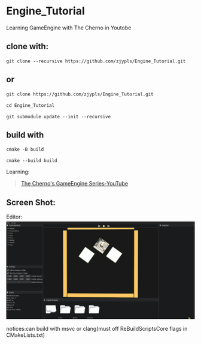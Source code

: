 # Engine_Tutorial
Learning GameEngine with The Cherno in Youtobe  
## clone with:  
```
git clone --recursive https://github.com/zjypls/Engine_Tutorial.git
```
## or
```
git clone https://github.com/zjypls/Engine_Tutorial.git
```
```
cd Engine_Tutorial
```
```
git submodule update --init --recursive
```
## build with 
```
cmake -B build
```
```
cmake --build build
```
Learning:  
>[The Cherno's GameEngine Series-YouTube](https://www.youtube.com/playlist?list=PLlrATfBNZ98dC-V-N3m0Go4deliWHPFwT)
>
>
  
## Screen Shot:
Editor:
![EditorMain](./Assets/ReadMe/Gif/Editor.gif)

notices:can build with msvc or clang(must off ReBuildScriptsCore flags in CMakeLists.txt)
